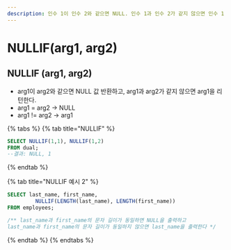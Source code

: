 ```yaml
---
description: 인수 1이 인수 2와 같으면 NULL. 인수 1과 인수 2가 같지 않으면 인수 1 리턴.
---
```


# NULLIF\(arg1, arg2\)

## NULLIF \(arg1, arg2\)

* arg1이 arg2와 같으면 NULL 값 반환하고, arg1과 arg2가 같지 않으면 arg1을 리턴한다.
* arg1 = arg2 -&gt; NULL
* arg1 != arg2 -&gt; arg1 

{% tabs %}
{% tab title="NULLIF" %}
```sql
SELECT NULLIF(1,1), NULLIF(1,2)
FROM dual;
--결과: NULL, 1
```
{% endtab %}

{% tab title="NULLIF 예시 2" %}
```sql
SELECT last_name, first_name, 
         NULLIF(LENGTH(last_name), LENGTH(first_name))
FROM employees;

/** last_name과 first_name의 문자 길이가 동일하면 NULL을 출력하고 
last_name과 first_name의 문자 길이가 동일하지 않으면 last_name을 출력한다 */
```
{% endtab %}
{% endtabs %}

